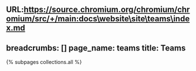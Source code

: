 URL:https://source.chromium.org/chromium/chromium/src/+/main:docs\website\site\teams\index.md
---
breadcrumbs: []
page_name: teams
title: Teams
---

{% subpages collections.all %}
